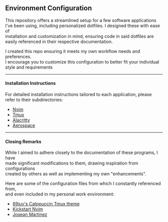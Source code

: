 ## Environment Configuration

This repository offers a streamlined setup for a few software applications \
I've been using, including personalized dotfiles. I designed these with ease of \
installation and customization in mind, ensuring code in said dotfiles are \
easily referenced in their respective documentation.

I created this repo ensuring it meets my own workflow needs and preferences. \
I encourage you to customize this configuration to better fit your individual \
style and requirements

---

#### Installation Instructions

For detailed installation instructions tailored to each application, please \
refer to their subdirectories:

- [Nvim](./nvim/)
- [Tmux](./tmux/)
- [Alacritty](./alacritty/)
- [Aerospace](./aerospace/)

---

#### Closing Remarks

While I aimed to adhere closely to the documentation of these programs, I have \
made significant modifications to them, drawing inspiration from configurations \
created by others as well as implementing my own "enhancements".

Here are some of the configuration files from which I constantly referenced from, \
and even included in my personal work environment:

- [89iuv's Catppuccin Tmux theme](https://github.com/catppuccin/tmux/discussions/317?sort=top)
- [Kickstart Nvim](https://github.com/nvim-lua/kickstart.nvim)
- [Josean Martinez](https://www.josean.com/posts/tmux-setup)
